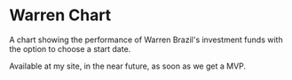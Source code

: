 # Warren Chart
A chart showing the performance of Warren Brazil's investment funds with the option to choose a start date.

Available at my site, in the near future, as soon as we get a MVP.

